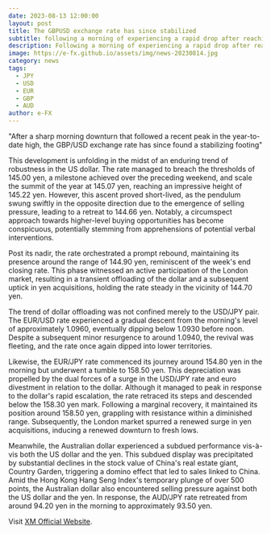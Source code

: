 ```yaml
---
date: 2023-08-13 12:00:00
layout: post
title: The GBPUSD exchange rate has since stabilized
subtitle: following a morning of experiencing a rapid drop after reaching a new year-to-date high.
description: Following a morning of experiencing a rapid drop after reaching a new year-to-date high, the GBP/USD exchange rate has since stabilized.
image: https://e-fx.github.io/assets/img/news-20230814.jpg
category: news
tags:
  - JPY
  - USD
  - EUR
  - GBP
  - AUD
author: e-FX
---
```


"After a sharp morning downturn that followed a recent peak in the year-to-date high, the GBP/USD exchange rate has since found a stabilizing footing"

 This development is unfolding in the midst of an enduring trend of robustness in the US dollar. The rate managed to breach the thresholds of 145.00 yen, a milestone achieved over the preceding weekend, and scale the summit of the year at 145.07 yen, reaching an impressive height of 145.22 yen. However, this ascent proved short-lived, as the pendulum swung swiftly in the opposite direction due to the emergence of selling pressure, leading to a retreat to 144.66 yen. Notably, a circumspect approach towards higher-level buying opportunities has become conspicuous, potentially stemming from apprehensions of potential verbal interventions.

Post its nadir, the rate orchestrated a prompt rebound, maintaining its presence around the range of 144.90 yen, reminiscent of the week's end closing rate. This phase witnessed an active participation of the London market, resulting in a transient offloading of the dollar and a subsequent uptick in yen acquisitions, holding the rate steady in the vicinity of 144.70 yen.

The trend of dollar offloading was not confined merely to the USD/JPY pair. The EUR/USD rate experienced a gradual descent from the morning's level of approximately 1.0960, eventually dipping below 1.0930 before noon. Despite a subsequent minor resurgence to around 1.0940, the revival was fleeting, and the rate once again dipped into lower territories.

Likewise, the EUR/JPY rate commenced its journey around 154.80 yen in the morning but underwent a tumble to 158.50 yen. This depreciation was propelled by the dual forces of a surge in the USD/JPY rate and euro divestment in relation to the dollar. Although it managed to peak in response to the dollar's rapid escalation, the rate retraced its steps and descended below the 158.30 yen mark. Following a marginal recovery, it maintained its position around 158.50 yen, grappling with resistance within a diminished range. Subsequently, the London market spurred a renewed surge in yen acquisitions, inducing a renewed downturn to fresh lows.

Meanwhile, the Australian dollar experienced a subdued performance vis-à-vis both the US dollar and the yen. This subdued display was precipitated by substantial declines in the stock value of China's real estate giant, Country Garden, triggering a domino effect that led to sales linked to China. Amid the Hong Kong Hang Seng Index's temporary plunge of over 500 points, the Australian dollar also encountered selling pressure against both the US dollar and the yen. In response, the AUD/JPY rate retreated from around 94.20 yen in the morning to approximately 93.50 yen.

Visit [XM Official Website](https://clicks.pipaffiliates.com/c?c=550036&l=en&p=0).